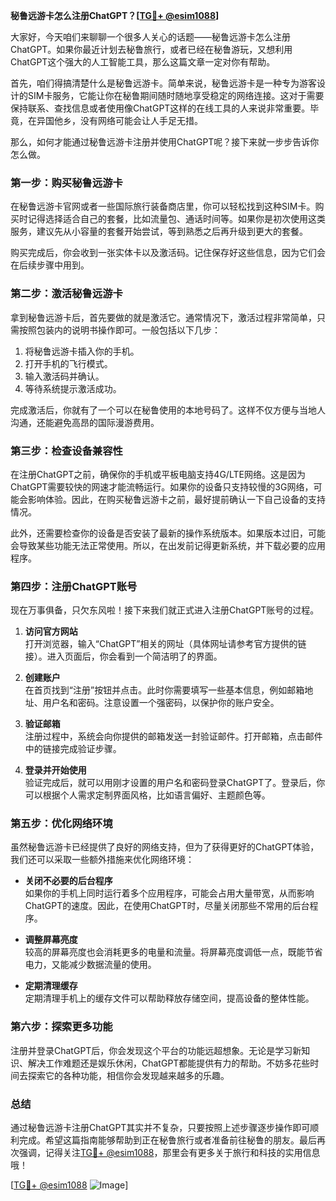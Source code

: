 **秘鲁远游卡怎么注册ChatGPT？[[TG💪+ @esim1088](https://t.me/s/esim1088)]**

大家好，今天咱们来聊聊一个很多人关心的话题——秘鲁远游卡怎么注册ChatGPT。如果你最近计划去秘鲁旅行，或者已经在秘鲁游玩，又想利用ChatGPT这个强大的人工智能工具，那么这篇文章一定对你有帮助。

首先，咱们得搞清楚什么是秘鲁远游卡。简单来说，秘鲁远游卡是一种专为游客设计的SIM卡服务，它能让你在秘鲁期间随时随地享受稳定的网络连接。这对于需要保持联系、查找信息或者使用像ChatGPT这样的在线工具的人来说非常重要。毕竟，在异国他乡，没有网络可能会让人手足无措。

那么，如何才能通过秘鲁远游卡注册并使用ChatGPT呢？接下来就一步步告诉你怎么做。

### 第一步：购买秘鲁远游卡

在秘鲁远游卡官网或者一些国际旅行装备商店里，你可以轻松找到这种SIM卡。购买时记得选择适合自己的套餐，比如流量包、通话时间等。如果你是初次使用这类服务，建议先从小容量的套餐开始尝试，等到熟悉之后再升级到更大的套餐。

购买完成后，你会收到一张实体卡以及激活码。记住保存好这些信息，因为它们会在后续步骤中用到。

### 第二步：激活秘鲁远游卡

拿到秘鲁远游卡后，首先要做的就是激活它。通常情况下，激活过程非常简单，只需按照包装内的说明书操作即可。一般包括以下几步：

1. 将秘鲁远游卡插入你的手机。
2. 打开手机的飞行模式。
3. 输入激活码并确认。
4. 等待系统提示激活成功。

完成激活后，你就有了一个可以在秘鲁使用的本地号码了。这样不仅方便与当地人沟通，还能避免高昂的国际漫游费用。

### 第三步：检查设备兼容性

在注册ChatGPT之前，确保你的手机或平板电脑支持4G/LTE网络。这是因为ChatGPT需要较快的网速才能流畅运行。如果你的设备只支持较慢的3G网络，可能会影响体验。因此，在购买秘鲁远游卡之前，最好提前确认一下自己设备的支持情况。

此外，还需要检查你的设备是否安装了最新的操作系统版本。如果版本过旧，可能会导致某些功能无法正常使用。所以，在出发前记得更新系统，并下载必要的应用程序。

### 第四步：注册ChatGPT账号

现在万事俱备，只欠东风啦！接下来我们就正式进入注册ChatGPT账号的过程。

1. **访问官方网站**  
   打开浏览器，输入“ChatGPT”相关的网址（具体网址请参考官方提供的链接）。进入页面后，你会看到一个简洁明了的界面。

2. **创建账户**  
   在首页找到“注册”按钮并点击。此时你需要填写一些基本信息，例如邮箱地址、用户名和密码。注意设置一个强密码，以保护你的账户安全。

3. **验证邮箱**  
   注册过程中，系统会向你提供的邮箱发送一封验证邮件。打开邮箱，点击邮件中的链接完成验证步骤。

4. **登录并开始使用**  
   验证完成后，就可以用刚才设置的用户名和密码登录ChatGPT了。登录后，你可以根据个人需求定制界面风格，比如语言偏好、主题颜色等。

### 第五步：优化网络环境

虽然秘鲁远游卡已经提供了良好的网络支持，但为了获得更好的ChatGPT体验，我们还可以采取一些额外措施来优化网络环境：

- **关闭不必要的后台程序**  
  如果你的手机上同时运行着多个应用程序，可能会占用大量带宽，从而影响ChatGPT的速度。因此，在使用ChatGPT时，尽量关闭那些不常用的后台程序。

- **调整屏幕亮度**  
  较高的屏幕亮度也会消耗更多的电量和流量。将屏幕亮度调低一点，既能节省电力，又能减少数据流量的使用。

- **定期清理缓存**  
  定期清理手机上的缓存文件可以帮助释放存储空间，提高设备的整体性能。

### 第六步：探索更多功能

注册并登录ChatGPT后，你会发现这个平台的功能远超想象。无论是学习新知识、解决工作难题还是娱乐休闲，ChatGPT都能提供有力的帮助。不妨多花些时间去探索它的各种功能，相信你会发现越来越多的乐趣。

### 总结

通过秘鲁远游卡注册ChatGPT其实并不复杂，只要按照上述步骤逐步操作即可顺利完成。希望这篇指南能够帮助到正在秘鲁旅行或者准备前往秘鲁的朋友。最后再次强调，记得关注[TG💪+ @esim1088](https://t.me/s/esim1088)，那里会有更多关于旅行和科技的实用信息哦！

[[TG💪+ @esim1088](https://t.me/s/esim1088) ![Image](https://i.postimg.cc/4NQfJmqS/Snipaste-2025-05-13-00-14-12.png)]